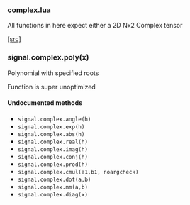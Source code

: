

### complex.lua ###

All functions in here expect either a 2D Nx2 Complex tensor


<a class="entityLink" href="https://github.com/soumith/torch-signal/blob/474c3728f333825e1d464470c74d2ea63a47df7d/complex.lua#L149">[src]</a>
<a name="signal.complex.poly"></a>


### signal.complex.poly(x) ###

Polynomial with specified roots
   
   Function is super unoptimized


#### Undocumented methods ####

<a name="signal.complex.angle"></a>
 * `signal.complex.angle(h)`
<a name="signal.complex.exp"></a>
 * `signal.complex.exp(h)`
<a name="signal.complex.abs"></a>
 * `signal.complex.abs(h)`
<a name="signal.complex.real"></a>
 * `signal.complex.real(h)`
<a name="signal.complex.imag"></a>
 * `signal.complex.imag(h)`
<a name="signal.complex.conj"></a>
 * `signal.complex.conj(h)`
<a name="signal.complex.prod"></a>
 * `signal.complex.prod(h)`
<a name="signal.complex.cmul"></a>
 * `signal.complex.cmul(a1,b1, noargcheck)`
<a name="signal.complex.dot"></a>
 * `signal.complex.dot(a,b)`
<a name="signal.complex.mm"></a>
 * `signal.complex.mm(a,b)`
<a name="signal.complex.diag"></a>
 * `signal.complex.diag(x)`
